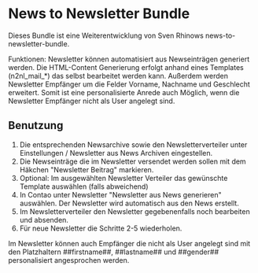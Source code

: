 # News to Newsletter Bundle #

Dieses Bundle ist eine Weiterentwicklung von Sven Rhinows news-to-newsletter-bundle.

Funktionen:
Newsletter können automatisiert aus Newseinträgen generiert werden. Die HTML-Content Generierung erfolgt anhand eines Templates (n2nl_mail_*) das selbst bearbeitet werden kann. Außerdem werden Newsletter Empfänger um die Felder Vorname, Nachname und Geschlecht erweitert. Somit ist eine personalisierte Anrede auch Möglich, wenn die Newsletter Empfänger nicht als User angelegt sind.    

## Benutzung ##
1. Die entsprechenden Newsarchive sowie den Newsletterverteiler unter Einstellungen / Newsletter aus News Archiven eingestellen.
2. Die Newseinträge die im Newsletter versendet werden sollen mit dem Häkchen "Newsletter Beitrag" markieren.
3. Optional: Im ausgewählten Newsletter Verteiler das gewünschte Template auswählen (falls abweichend)
4. In Contao unter Newsletter "Newsletter aus News generieren" auswählen. Der Newsletter wird automatisch aus den News erstellt.
5. Im Newsletterverteiler den Newsletter gegebenenfalls noch bearbeiten und absenden.
6. Für neue Newsletter die Schritte 2-5 wiederholen.

Im Newsletter können auch Empfänger die nicht als User angelegt sind mit den Platzhaltern ##firstname##, ##lastname## und ##gender## personalisiert angesprochen werden.  
 